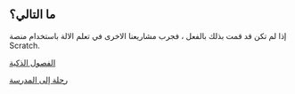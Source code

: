 ## ما التالي؟

إذا لم تكن قد قمت بذلك بالفعل ، فجرب مشاريعنا الاخرى في تعلم الالة باستخدام منصة Scratch.

[الفصول الذكية](https://projects.raspberrypi.org/en/projects/smart-classroom)

[رحلة إلى المدرسة](https://projects.raspberrypi.org/en/projects/journey-to-school)